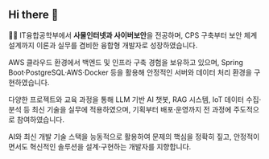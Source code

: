 ## Hi there 👋

🧑‍🎓 IT융합공학부에서 **사물인터넷과 사이버보안**을 전공하며, CPS 구축부터 보안 체계 설계까지 이론과 실무를 겸비한 융합형 개발자로 성장하였습니다.

AWS 클라우드 환경에서 백엔드 및 인프라 구축 경험을 보유하고 있으며, Spring Boot·PostgreSQL·AWS·Docker 등을 활용해 안정적인 서버와 데이터 처리 환경을 구현하였습니다.

다양한 프로젝트와 교육 과정을 통해 LLM 기반 AI 챗봇, RAG 시스템, IoT 데이터 수집·분석 등 최신 기술을 실무에 적용하였으며, 기획부터 배포·운영까지 전 과정에 주도적으로 참여하였습니다.

AI와 최신 개발 기술 스택을 능동적으로 활용하여 문제의 핵심을 정확히 짚고, 안정적이면서도 혁신적인 솔루션을 설계·구현하는 개발자를 지향합니다.
